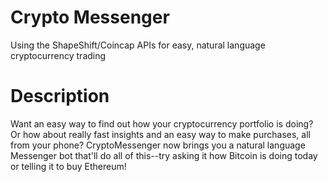 # Crypto Messenger
Using the ShapeShift/Coincap APIs for easy, natural language cryptocurrency trading


# Description
Want an easy way to find out how your cryptocurrency portfolio is doing? Or how about really fast insights and an easy way to make purchases, all from your phone? CryptoMessenger now brings you a natural language Messenger bot that'll do all of this--try asking it how Bitcoin is doing today or telling it to buy Ethereum!
